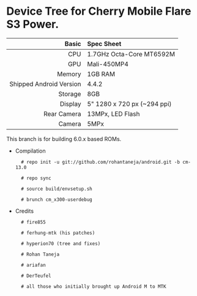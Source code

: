 Device Tree for Cherry Mobile Flare S3 Power.
==============

Basic   | Spec Sheet
-------:|:-------------------------
CPU     | 1.7GHz Octa-Core MT6592M
GPU     | Mali-450MP4
Memory  | 1GB RAM
Shipped Android Version | 4.4.2
Storage | 8GB
Display | 5" 1280 x 720 px (~294 ppi)
Rear Camera  | 13MPx, LED Flash
Camera  | 5MPx

This branch is for building 6.0.x based ROMs.

* Compilation

        # repo init -u git://github.com/rohantaneja/android.git -b cm-13.0
        
        # repo sync
        
        # source build/envsetup.sh
        
        # brunch cm_x300-userdebug

* Credits

        # fire855

        # ferhung-mtk (his patches)
        
        # hyperion70 (tree and fixes)
        
        # Rohan Taneja
        
        # ariafan
        
        # DerTeufel
        
        # all those who initially brought up Android M to MTK


